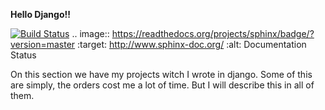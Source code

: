 <strong> Hello Django!!</strong>

[![Build Status](https://travis-ci.org/mozola/DIX.svg?branch=master)](https://travis-ci.org/mozola/DIX)
.. image:: https://readthedocs.org/projects/sphinx/badge/?version=master
   :target: http://www.sphinx-doc.org/
   :alt: Documentation Status
  
On this section we have my projects witch I wrote in django. Some of this are simply,
the orders cost me a lot of time. But I will describe this in all of them.


